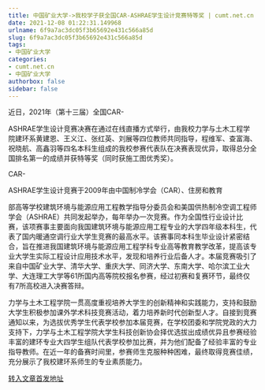 ```yaml
---
title: 中国矿业大学->我校学子获全国CAR-ASHRAE学生设计竞赛特等奖 | cumt.net.cn
date: 2021-12-08 01:22:31.149968
urlname: 6f9a7ac3dc05f3b65692e431c566a85d
slug: 6f9a7ac3dc05f3b65692e431c566a85d
tags: 
- 中国矿业大学
categories:
- cumt.net.cn
- 中国矿业大学
authorbox: false
sidebar: false
---
```

近日，2021年（第十三届）全国CAR-

ASHRAE学生设计竞赛决赛在通过在线直播方式举行，由我校力学与土木工程学院建环系黄建恩、王义江、张红英、刘展等四位教师共同指导，程维军、查富海、祝晓航、高鑫羽等四名本科生组成的我校参赛代表队在决赛表现优异，取得总分全国排名第一的成绩并获特等奖（同时获施工图优秀奖）。

CAR-

ASHRAE学生设计竞赛于2009年由中国制冷学会（CAR）、住房和教育
<!--more-->
部高等学校建筑环境与能源应用工程教学指导分委员会和美国供热制冷空调工程师学会（ASHRAE）共同发起举办，每年举办一次竞赛。作为全国性行业设计比赛，该项赛事主要面向我国建筑环境与能源应用工程专业的大学四年级本科生，代表了国内暖通空调行业大学生竞赛的最高水平。该赛事同本科生毕业设计紧密结合，旨在推进我国建筑环境与能源应用工程学科专业高等教育教学改革，提高该专业大学生实际工程设计应用技术水平，发现和培养行业后备人才。本届竞赛吸引了来自中国矿业大学、清华大学、重庆大学、同济大学、东南大学、哈尔滨工业大学、大连理工大学等61所国内高等院校报名参赛，经过初赛和复赛环节，最终仅有7所高校进入决赛答辩。

力学与土木工程学院一贯高度重视培养大学生的创新精神和实践能力，支持和鼓励大学生积极参加课外学术科技竞赛活动，着力培养新时代创新型人才。自接到竞赛通知以来，为选拔优秀学生代表学校参加本届竞赛，在学校团委和学院党政的大力支持下，力学与土木工程学院大学生科技创新协会择优选拔出成绩优异且参赛经验丰富的建环专业大四学生组队代表学校参加比赛，并为他们配备了经验丰富的专业指导教师。在近一年的备赛时间里，参赛师生克服种种困难，最终取得竞赛佳绩，充分展示了我校建环系师生的专业素质能力。



[转入文章首发地址](http://xwzx.cumt.edu.cn/5b/5c/c523a613212/page.htm)